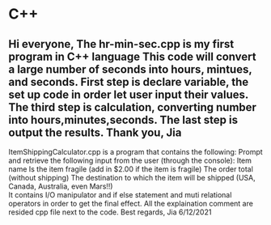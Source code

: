 # C++
Hi everyone,
The  hr-min-sec.cpp is my first program in C++ language
This code will convert a large number of seconds into hours, mintues, and seconds.
First step is declare variable, the set up code in order let user input their values.
The third step is calculation, converting number into hours,minutes,seconds.
The last step is output the results.
Thank you, 
Jia
------------------------------------------------------------------------------------------------------------
ItemShippingCalculator.cpp is a program that contains the following:
Prompt and retrieve the following input from the user (through the console):
Item name
Is the item fragile (add in $2.00 if the item is fragile)
The order total (without shipping)
The destination to which the item will be shipped (USA, Canada, Australia, even Mars!!)  
It contains I/O manipulator and if else statement and muti relational operators in order to get the final effect.
All the explaination comment are resided cpp file next to the code.
Best regards,
Jia
6/12/2021
